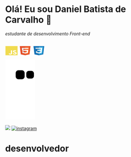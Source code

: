 # Olá! Eu sou Daniel Batista de Carvalho  👋
*estudante de desenvolvimento Front-end*
<div style="display: inline_block"><br>
  <img align="center" alt="Rafa-Js" height="30" width="40" src="https://raw.githubusercontent.com/devicons/devicon/master/icons/javascript/javascript-plain.svg">
  <img align="center" alt="Rafa-HTML" height="30" width="40" src="https://raw.githubusercontent.com/devicons/devicon/master/icons/html5/html5-original.svg">
  <img align="center" alt="Rafa-CSS" height="30" width="40" src="https://raw.githubusercontent.com/devicons/devicon/master/icons/css3/css3-original.svg">
  
 
</div>


![minhoca](https://raw.githubusercontent.com/rick-png/rick-png/output/github-contribution-grid-snake.svg)



<a href = "mailto:carvalho.daniel.15@gmail.com"><img src="https://img.shields.io/badge/-Gmail-%23333?style=for-the-badge&logo=gmail&logoColor=white" target="_blank"></a>
[![instagram](https://img.shields.io/badge/Instagram-E4405F?style=for-the-badge&logo=instagram&logoColor=white)](https://instagram.com/haalfking)


<h1>desenvolvedor</h1>
